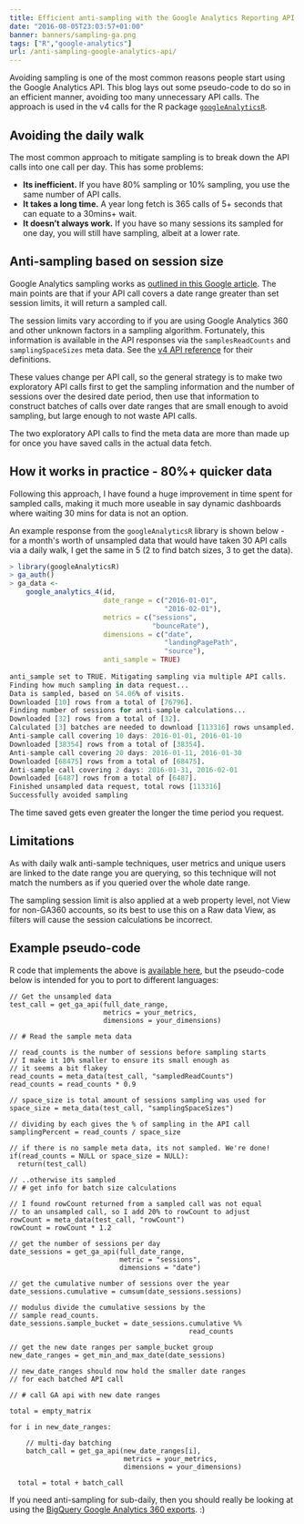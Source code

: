 ```yaml
---
title: Efficient anti-sampling with the Google Analytics Reporting API
date: "2016-08-05T23:03:57+01:00"
banner: banners/sampling-ga.png
tags: ["R","google-analytics"]
url: /anti-sampling-google-analytics-api/
---
```


Avoiding sampling is one of the most common reasons people start using the Google Analytics API.  This blog lays out some pseudo-code to do so in an efficient manner, avoiding too many unnecessary API calls.  The approach is used in the v4 calls for the R package [`googleAnalyticsR`](http://code.markedmondson.me/googleAnalyticsR/v4.html).

## Avoiding the daily walk

The most common approach to mitigate sampling is to break down the API calls into one call per day.  This has some problems:

* **Its inefficient.**  If you have 80% sampling or 10% sampling, you use the same number of API calls.
* **It takes a long time.**  A year long fetch is 365 calls of 5+ seconds that can equate to a 30mins+ wait.
* **It doesn’t always work.** If you have so many sessions its sampled for one day, you will still have sampling, albeit at a lower rate.

## Anti-sampling based on session size

Google Analytics sampling works as [outlined in this Google article](https://support.google.com/analytics/answer/2637192).  The main points are that if your API call covers a date range greater than set session limits, it will return a sampled call.  

The session limits vary according to if you are using Google Analytics 360 and other unknown factors in a sampling algorithm.  Fortunately, this information is available in the API responses via the `samplesReadCounts` and `samplingSpaceSizes` meta data.  See the [v4 API reference](https://developers.google.com/analytics/devguides/reporting/core/v4/rest/v4/reports/batchGet#ReportData) for their definitions.

These values change per API call, so the general strategy is to make two exploratory API calls first to get the sampling information and the number of sessions over the desired date period, then use that information to construct batches of calls over date ranges that are small enough to avoid sampling, but large enough to not waste API calls.

The two exploratory API calls to find the meta data are more than made up for once you have saved calls in the actual data fetch.

## How it works in practice - 80%+ quicker data

Following this approach, I have found a huge improvement in time spent for sampled calls, making it much more useable in say dynamic dashboards where waiting 30 mins for data is not an option.

An example response from the `googleAnalyticsR` library is shown below - for a month's worth of unsampled data  that would have taken 30 API calls via a daily walk, I get the same in 5 (2 to find batch sizes, 3 to get the data).

```r
> library(googleAnalyticsR)
> ga_auth()
> ga_data <- 
    google_analytics_4(id, 
                       date_range = c("2016-01-01",
                                      "2016-02-01"), 
                       metrics = c("sessions",
                                   "bounceRate"), 
                       dimensions = c("date",
                                      "landingPagePath",
                                      "source"), 
                       anti_sample = TRUE)
                                
anti_sample set to TRUE. Mitigating sampling via multiple API calls.
Finding how much sampling in data request...
Data is sampled, based on 54.06% of visits.
Downloaded [10] rows from a total of [76796].
Finding number of sessions for anti-sample calculations...
Downloaded [32] rows from a total of [32].
Calculated [3] batches are needed to download [113316] rows unsampled.
Anti-sample call covering 10 days: 2016-01-01, 2016-01-10
Downloaded [38354] rows from a total of [38354].
Anti-sample call covering 20 days: 2016-01-11, 2016-01-30
Downloaded [68475] rows from a total of [68475].
Anti-sample call covering 2 days: 2016-01-31, 2016-02-01
Downloaded [6487] rows from a total of [6487].
Finished unsampled data request, total rows [113316]
Successfully avoided sampling
```

The time saved gets even greater the longer the time period you request.

## Limitations

As with daily walk anti-sample techniques, user metrics and unique users are linked to the date range you are querying, so this technique will not match the numbers as if you queried over the whole date range.

The sampling session limit is also applied at a web property level, not View for non-GA360 accounts, so its best to use this on a Raw data View, as filters will cause the session calculations be incorrect.

## Example pseudo-code

R code that implements the above is [available here](https://github.com/MarkEdmondson1234/googleAnalyticsR/blob/master/R/anti_sample.R), but the pseudo-code below is intended for you to port to different languages:

```
// Get the unsampled data
test_call = get_ga_api(full_date_range, 
                       metrics = your_metrics, 
                       dimensions = your_dimensions)

// # Read the sample meta data

// read_counts is the number of sessions before sampling starts
// I make it 10% smaller to ensure its small enough as
// it seems a bit flakey
read_counts = meta_data(test_call, "sampledReadCounts")
read_counts = read_counts * 0.9

// space_size is total amount of sessions sampling was used for
space_size = meta_data(test_call, "samplingSpaceSizes")

// dividing by each gives the % of sampling in the API call
samplingPercent = read_counts / space_size

// if there is no sample meta data, its not sampled. We're done!
if(read_counts = NULL or space_size = NULL):
  return(test_call)
  
// ..otherwise its sampled
// # get info for batch size calculations

// I found rowCount returned from a sampled call was not equal 
// to an unsampled call, so I add 20% to rowCount to adjust
rowCount = meta_data(test_call, "rowCount")
rowCount = rowCount * 1.2

// get the number of sessions per day
date_sessions = get_ga_api(full_date_range, 
                           metric = "sessions", 
                           dimensions = "date")

// get the cumulative number of sessions over the year
date_sessions.cumulative = cumsum(date_sessions.sessions)

// modulus divide the cumulative sessions by the 
// sample read_counts.
date_sessions.sample_bucket = date_sessions.cumulative %% 
                                            read_counts

// get the new date ranges per sample_bucket group
new_date_ranges = get_min_and_max_date(date_sessions)

// new_date_ranges should now hold the smaller date ranges 
// for each batched API call

// # call GA api with new date ranges

total = empty_matrix

for i in new_date_ranges:

    // multi-day batching
    batch_call = get_ga_api(new_date_ranges[i], 
                            metrics = your_metrics, 
                            dimensions = your_dimensions)
                            
  total = total + batch_call
```

If you need anti-sampling for sub-daily, then you should really be looking at using the [BigQuery Google Analytics 360 exports](http://code.markedmondson.me/googleAnalyticsR/big-query.html). :)

